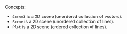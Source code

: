 Concepts:

- `Scene3` is a 3D scene (unordered collection of vectors).
- `Scene` is a 2D scene (unordered collection of lines).
- `Plot` is a 2D scene (ordered collection of lines).